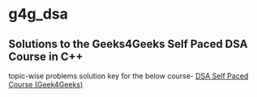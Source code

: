 # g4g_dsa

## Solutions to the Geeks4Geeks Self Paced DSA Course in C++

topic-wise problems solution key for the below course-
<a href="DSA Self Paced Course (Geek4Geeks)">[DSA Self Paced Course (Geek4Geeks)](https://www.geeksforgeeks.org/courses/dsa-self-paced?itm_source=geeksforgeeks&itm_medium=main_header&itm_campaign=courses)</a>
